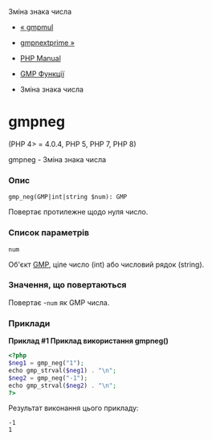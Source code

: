 Зміна знака числа

-   [« gmpmul](function.gmp-mul.html)
    
-   [gmpnextprime »](function.gmp-nextprime.html)
    
-   [PHP Manual](index.md)
    
-   [GMP Функції](ref.gmp.md)
    
-   Зміна знака числа
    

# gmpneg

(PHP 4> = 4.0.4, PHP 5, PHP 7, PHP 8)

gmpneg - Зміна знака числа

### Опис

```methodsynopsis
gmp_neg(GMP|int|string $num): GMP
```

Повертає протилежне щодо нуля число.

### Список параметрів

`num`

Об'єкт [GMP](class.gmp.md), ціле число (int) або числовий рядок (string).

### Значення, що повертаються

Повертає -`num` як GMP числа.

### Приклади

**Приклад #1 Приклад використання **gmpneg()****

```php
<?php
$neg1 = gmp_neg("1");
echo gmp_strval($neg1) . "\n";
$neg2 = gmp_neg("-1");
echo gmp_strval($neg2) . "\n";
?>
```

Результат виконання цього прикладу:

```
-1
1
```